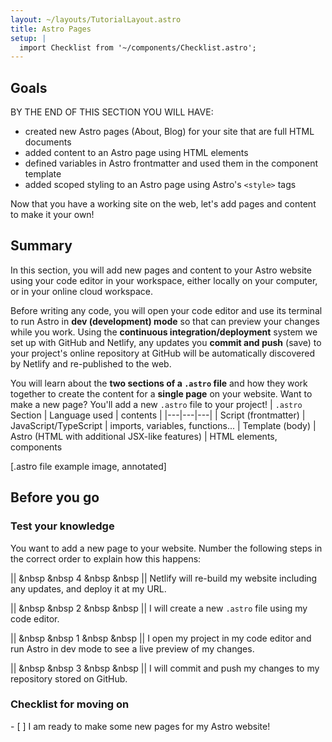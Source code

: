 ```yaml
---
layout: ~/layouts/TutorialLayout.astro
title: Astro Pages
setup: |
  import Checklist from '~/components/Checklist.astro';
---
```

## Goals

BY THE END OF THIS SECTION YOU WILL HAVE:
- created new Astro pages (About, Blog) for your site that are full HTML documents
- added content to an Astro page using HTML elements
- defined variables in Astro frontmatter and used them in the component template
- added scoped styling to an Astro page using Astro's `<style>` tags


Now that you have a working site on the web, let's add pages and content to make it your own!

## Summary
In this section, you will add new pages and content to your Astro website using your code editor in your workspace, either locally on your computer, or in your online cloud workspace.

Before writing any code, you will open your code editor and use its terminal to run Astro in **dev (development) mode** so that can preview your changes while you work. Using the **continuous integration/deployment** system we set up with GitHub and Netlify, any updates you **commit and push** (save) to your project's online repository at GitHub will be automatically discovered by Netlify and re-published to the web.

You will learn about the **two sections of a `.astro` file** and how they work together to create the content for a **single page** on your website. Want to make a new page? You'll add a new `.astro` file to your project!
| `.astro` Section | Language used | contents |
|---|---|---|
| Script (frontmatter) | JavaScript/TypeScript | imports, variables, functions...
| Template (body) | Astro (HTML with additional JSX-like features) | HTML elements, components

[.astro file example image, annotated]

## Before you go

### Test your knowledge

You want to add a new page to your website. Number the following steps in the correct order to explain how this happens:

|| &nbsp &nbsp 4 &nbsp &nbsp || Netlify will re-build my website including any updates, and deploy it at my URL.

|| &nbsp &nbsp 2 &nbsp &nbsp || I will create a new `.astro` file using my code editor.

|| &nbsp &nbsp 1 &nbsp &nbsp || I open my project in my code editor and run Astro in dev mode to see a live preview of my changes.

|| &nbsp &nbsp 3 &nbsp &nbsp || I will commit and push my changes to my repository stored on GitHub.


### Checklist for moving on

<Checklist>
- [ ] I am ready to make some new pages for my Astro website!
</Checklist>
